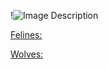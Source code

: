 !![Image Description](Pasted%20image%2020250208085013.png)

[Felines: ](Felines.md)

[Wolves:](Wolves.md)